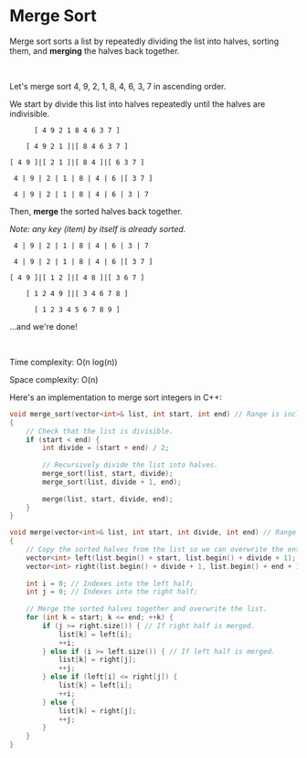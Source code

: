 # Merge Sort

Merge sort sorts a list by repeatedly dividing the list into halves, sorting them, and **merging** the halves back together.

<br />

Let's merge sort 4, 9, 2, 1, 8, 4, 6, 3, 7 in ascending order.

We start by divide this list into halves repeatedly until the halves are indivisible.

```
      [ 4 9 2 1 8 4 6 3 7 ]

    [ 4 9 2 1 ]|[ 8 4 6 3 7 ]

[ 4 9 ]|[ 2 1 ]|[ 8 4 ]|[ 6 3 7 ]

 4 | 9 | 2 | 1 | 8 | 4 | 6 |[ 3 7 ]

 4 | 9 | 2 | 1 | 8 | 4 | 6 | 3 | 7
```

Then, **merge** the sorted halves back together.

*Note: any key (item) by itself is already sorted.*

```
 4 | 9 | 2 | 1 | 8 | 4 | 6 | 3 | 7

 4 | 9 | 2 | 1 | 8 | 4 | 6 |[ 3 7 ]

[ 4 9 ]|[ 1 2 ]|[ 4 8 ]|[ 3 6 7 ]

    [ 1 2 4 9 ]|[ 3 4 6 7 8 ]
    
      [ 1 2 3 4 5 6 7 8 9 ]
```

...and we're done!

<br />

Time complexity: O(n log(n))

Space complexity: O(n)

Here's an implementation to merge sort integers in C++:

```C++
void merge_sort(vector<int>& list, int start, int end) // Range is inclusive: [start, end]
{
    // Check that the list is divisible.
    if (start < end) {
        int divide = (start + end) / 2;
        
        // Recursively divide the list into halves.
        merge_sort(list, start, divide);
        merge_sort(list, divide + 1, end);
        
        merge(list, start, divide, end);
    }
}

void merge(vector<int>& list, int start, int divide, int end) // Range is inclusive: [start, divide] [divide + 1, end]
{
    // Copy the sorted halves from the list so we can overwrite the entire list later.
    vector<int> left(list.begin() + start, list.begin() + divide + 1);
    vector<int> right(list.begin() + divide + 1, list.begin() + end + 1);
    
    int i = 0; // Indexes into the left half;
    int j = 0; // Indexes into the right half;
    
    // Merge the sorted halves together and overwrite the list.
    for (int k = start; k <= end; ++k) {
        if (j >= right.size()) { // If right half is merged.
            list[k] = left[i];
            ++i;
        } else if (i >= left.size()) { // If left half is merged.
            list[k] = right[j];
            ++j;
        } else if (left[i] <= right[j]) {
            list[k] = left[i];
            ++i;
        } else {
            list[k] = right[j];
            ++j;
        }
    }
}
```
